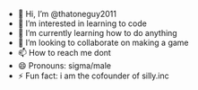 - 👋 Hi, I’m @thatoneguy2011
- 👀 I’m interested in learning to code
- 🌱 I’m currently learning how to do anything 
- 💞️ I’m looking to collaborate on making a game
- 📫 How to reach me dont
- 😄 Pronouns: sigma/male
- ⚡ Fun fact: i am the cofounder of silly.inc

